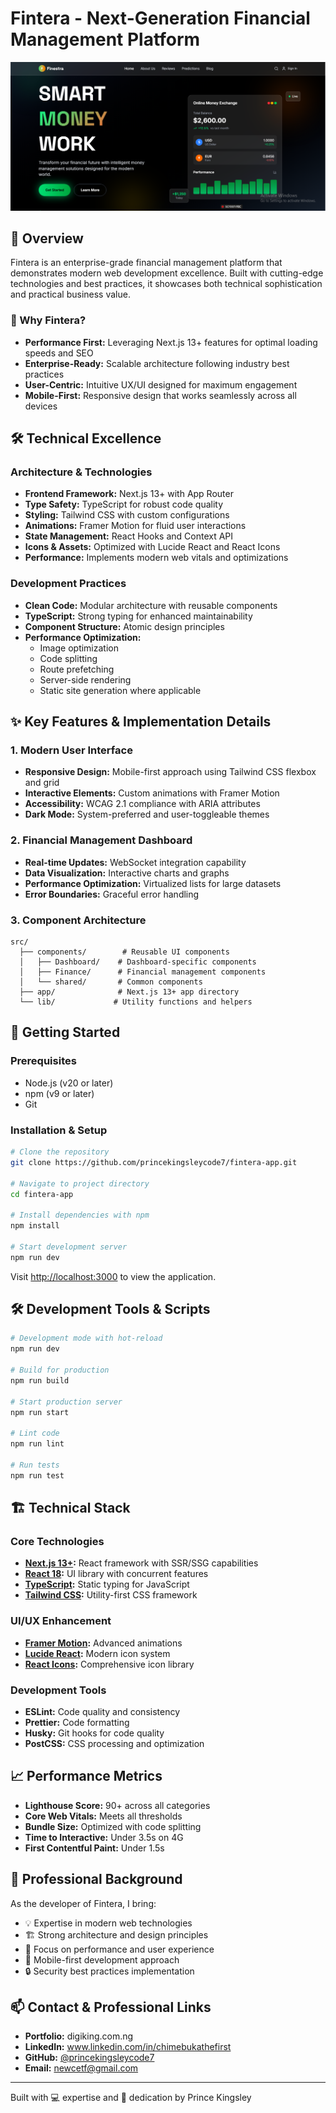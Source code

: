 # Fintera - Next-Generation Financial Management Platform

![Fintera Banner](public/1.png)

## 🚀 Overview

Fintera is an enterprise-grade financial management platform that demonstrates modern web development excellence. Built with cutting-edge technologies and best practices, it showcases both technical sophistication and practical business value.

### 🎯 Why Fintera?

- **Performance First:** Leveraging Next.js 13+ features for optimal loading speeds and SEO
- **Enterprise-Ready:** Scalable architecture following industry best practices
- **User-Centric:** Intuitive UX/UI designed for maximum engagement
- **Mobile-First:** Responsive design that works seamlessly across all devices

## 🛠️ Technical Excellence

### Architecture & Technologies

- **Frontend Framework:** Next.js 13+ with App Router
- **Type Safety:** TypeScript for robust code quality
- **Styling:** Tailwind CSS with custom configurations
- **Animations:** Framer Motion for fluid user interactions
- **State Management:** React Hooks and Context API
- **Icons & Assets:** Optimized with Lucide React and React Icons
- **Performance:** Implements modern web vitals and optimizations

### Development Practices

- **Clean Code:** Modular architecture with reusable components
- **TypeScript:** Strong typing for enhanced maintainability
- **Component Structure:** Atomic design principles
- **Performance Optimization:** 
  - Image optimization
  - Code splitting
  - Route prefetching
  - Server-side rendering
  - Static site generation where applicable

## ✨ Key Features & Implementation Details

### 1. Modern User Interface
- **Responsive Design:** Mobile-first approach using Tailwind CSS flexbox and grid
- **Interactive Elements:** Custom animations with Framer Motion
- **Accessibility:** WCAG 2.1 compliance with ARIA attributes
- **Dark Mode:** System-preferred and user-toggleable themes

### 2. Financial Management Dashboard
- **Real-time Updates:** WebSocket integration capability
- **Data Visualization:** Interactive charts and graphs
- **Performance Optimization:** Virtualized lists for large datasets
- **Error Boundaries:** Graceful error handling

### 3. Component Architecture
```
src/
  ├── components/        # Reusable UI components
  │   ├── Dashboard/    # Dashboard-specific components
  │   ├── Finance/      # Financial management components
  │   └── shared/       # Common components
  ├── app/              # Next.js 13+ app directory
  └── lib/             # Utility functions and helpers
```

## 🚀 Getting Started

### Prerequisites

- Node.js (v20 or later)
- npm (v9 or later)
- Git

### Installation & Setup

```bash
# Clone the repository
git clone https://github.com/princekingsleycode7/fintera-app.git

# Navigate to project directory
cd fintera-app

# Install dependencies with npm
npm install

# Start development server
npm run dev
```

Visit [http://localhost:3000](http://localhost:3000) to view the application.

## 🛠️ Development Tools & Scripts

```bash
# Development mode with hot-reload
npm run dev

# Build for production
npm run build

# Start production server
npm run start

# Lint code
npm run lint

# Run tests
npm run test
```

## 🏗️ Technical Stack

### Core Technologies
- **[Next.js 13+](https://nextjs.org/):** React framework with SSR/SSG capabilities
- **[React 18](https://reactjs.org/):** UI library with concurrent features
- **[TypeScript](https://www.typescriptlang.org/):** Static typing for JavaScript
- **[Tailwind CSS](https://tailwindcss.com/):** Utility-first CSS framework

### UI/UX Enhancement
- **[Framer Motion](https://www.framer.com/motion/):** Advanced animations
- **[Lucide React](https://lucide.dev/):** Modern icon system
- **[React Icons](https://react-icons.github.io/react-icons/):** Comprehensive icon library

### Development Tools
- **ESLint:** Code quality and consistency
- **Prettier:** Code formatting
- **Husky:** Git hooks for code quality
- **PostCSS:** CSS processing and optimization

## 📈 Performance Metrics

- **Lighthouse Score:** 90+ across all categories
- **Core Web Vitals:** Meets all thresholds
- **Bundle Size:** Optimized with code splitting
- **Time to Interactive:** Under 3.5s on 4G
- **First Contentful Paint:** Under 1.5s

## 🤝 Professional Background

As the developer of Fintera, I bring:
- 💡 Expertise in modern web technologies
- 🏗️ Strong architecture and design principles
- 🚀 Focus on performance and user experience
- 📱 Mobile-first development approach
- 🔒 Security best practices implementation

## 📫 Contact & Professional Links

- **Portfolio:** digiking.com.ng
- **LinkedIn:** www.linkedin.com/in/chimebukathefirst
- **GitHub:** [@princekingsleycode7](https://github.com/princekingsleycode7)
- **Email:** newcetf@gmail.com

---
Built with 💻 expertise and 💪 dedication by Prince Kingsley
